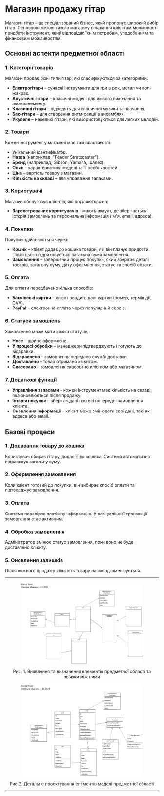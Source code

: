 # Магазин продажу гітар

Магазин гітар – це спеціалізований бізнес, який пропонує широкий вибір гітар. Основною метою такого магазину є надання клієнтам можливості придбати інструмент, який відповідає їхнім потребам, уподобанням та фінансовим можливостям.

## Основні аспекти предметної області

### 1. Категорії товарів
Магазин продає різні типи гітар, які класифікуються за категоріями:
- **Електрогітари** – сучасні інструменти для гри в рок, метал чи поп-жанрах.
- **Акустичні гітари** – класичні моделі для живого виконання та акомпанементу.
- **Класичні гітари** – підходять для класичної музики та навчання.
- **Бас-гітари** – для створення ритм-секції в ансамблях.
- **Укулеле** – невеликі гітари, які використовуються для легких мелодій.

### 2. Товари
Кожен інструмент у магазині має такі властивості:
- Унікальний ідентифікатор.
- **Назва** (наприклад, "Fender Stratocaster").
- **Бренд** (наприклад, Gibson, Yamaha, Ibanez).
- **Опис** – характеристика моделі та її особливостей.
- **Ціна** – вартість товару в магазині.
- **Кількість на складі** – для управління запасами.

### 3. Користувачі
Магазин обслуговує клієнтів, які поділяються на:
- **Зареєстрованих користувачів** – мають акаунт, де зберігається історія замовлень та персональна інформація (ім'я, email, адреса).

### 4. Покупки
Покупки здійснюються через:
- **Кошик** – клієнт додає до кошика товари, які він планує придбати. Після цього підраховується загальна сума замовлення.
- **Замовлення** – завершений процес покупки, який зберігає деталі товарів, загальну суму, дату оформлення, статус та спосіб оплати.

### 5. Оплата
Для оплати передбачено кілька способів:
- **Банківські картки** – клієнт вводить дані картки (номер, термін дії, CVV).
- **PayPal** – електронна оплата через популярний сервіс.
  
### 6. Статуси замовлень
Замовлення може мати кілька статусів:
- **Нове** – щойно оформлене.
- **У процесі обробки** – менеджери підтверджують і готують до відправки.
- **Відправлено** – замовлення передано службі доставки.
- **Доставлено** – товар отримано клієнтом.
- **Скасовано** – замовлення скасовано клієнтом або магазином.

### 7. Додаткові функції
- **Управління запасами** – кожен інструмент має кількість на складі, яка оновлюється після продажу.
- **Історія покупок** – зберігає дані про всі попередні замовлення клієнта.
- **Оновлення інформації** – клієнт може змінювати свої дані, такі як адреса або email.

## Базові процеси

### 1. Додавання товару до кошика
Користувач обирає гітару, додає її до кошика. Система автоматично підраховує загальну суму.

### 2. Оформлення замовлення
Коли клієнт готовий до покупки, він вибирає спосіб оплати та підтверджує замовлення. 

### 3. Оплата
Система перевіряє платіжну інформацію. У разі успішної транзакції замовлення стає активним.

### 4. Обробка замовлення
Адміністратор змінює статус замовлення, поки воно не буде доставлено клієнту.

### 5. Оновлення залишків
Після кожного продажу кількість товару на складі зменшується.

---

<div align="center">
    <img src="images/Diagram1.png" alt="Diagram1" width="400">
    <p>Рис. 1. Виявлення та визначення елементів предметної області та зв’язки між ними</p>
</div>

<div align="center">
    <img src="images/Diagram2.png" alt="Diagram2" width="400">
    <p>Рис.2. Детальне проєктування елементів моделі предметної області</p>
</div>

---
